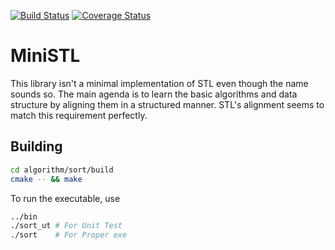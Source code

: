 [![Build Status](https://travis-ci.com/MathewRo/MiniSTL.svg?branch=master)](https://travis-ci.com/MathewRo/MiniSTL)     [![Coverage Status](https://coveralls.io/repos/github/MathewRo/MiniSTL/badge.svg?branch=master)](https://coveralls.io/github/MathewRo/MiniSTL?branch=master)
# MiniSTL
 This library isn't a minimal implementation of STL even though the name sounds so. The main agenda is to learn the basic algorithms and data structure by aligning them in a structured manner. STL's alignment seems to match this requirement perfectly. 

## Building
```bash 
cd algorithm/sort/build
cmake -- && make
```
To run the executable, use
```bash
../bin
./sort_ut # For Unit Test
./sort	  # For Proper exe
```
